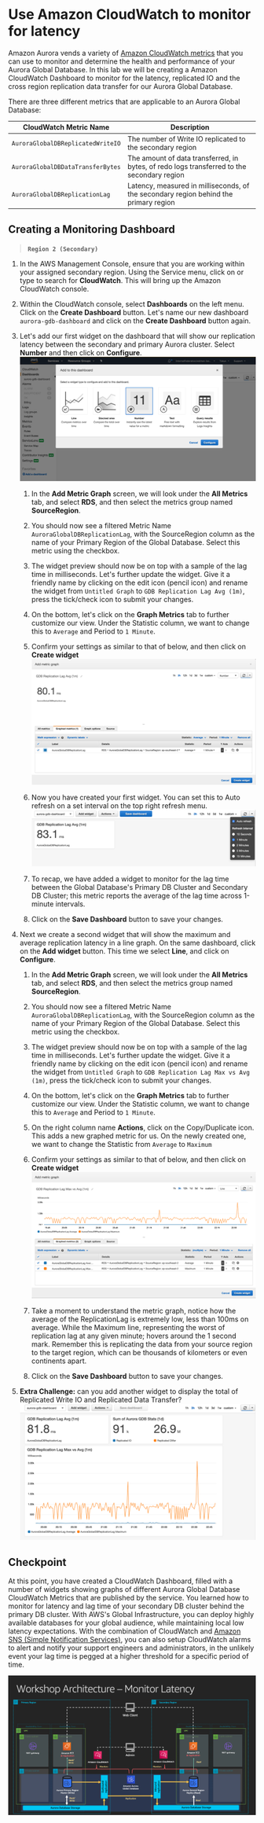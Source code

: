 # Use Amazon CloudWatch to monitor for latency

Amazon Aurora vends a variety of [Amazon CloudWatch metrics](https://docs.aws.amazon.com/AmazonRDS/latest/AuroraUserGuide/Aurora.Monitoring.html) that you can use to monitor and determine the health and performance of your Aurora Global Database. In this lab we will be creating a Amazon CloudWatch Dashboard to monitor for the latency, replicated IO and the cross region replication data transfer for our Aurora Global Database.

There are three different metrics that are applicable to an Aurora Global Database:

CloudWatch Metric Name | Description
----- | -----
`AuroraGlobalDBReplicatedWriteIO` | The number of Write IO replicated to the secondary region
`AuroraGlobalDBDataTransferBytes` | The amount of data transferred, in bytes, of redo logs transferred to the secondary region
`AuroraGlobalDBReplicationLag` | Latency, measured in milliseconds, of the secondary region behind the primary region

## Creating a Monitoring Dashboard

>  **`Region 2 (Secondary)`**

1. In the AWS Management Console, ensure that you are working within your assigned secondary region. Using the Service menu, click on or type to search for **CloudWatch**. This will bring up the Amazon CloudWatch console.

1. Within the CloudWatch console, select **Dashboards** on the left menu. Click on the **Create Dashboard** button. Let's name our new dashboard `aurora-gdb-dashboard` and click on the **Create Dashboard** button again.

1. Let's add our first widget on the dashboard that will show our replication latency between the secondary and primary Aurora cluster. Select **Number** and then click on **Configure**.
    <span class="image">![CloudWatch Dashboard Widgets Creation](cw-widgets.png)</span>

     1. In the **Add Metric Graph** screen, we will look under the **All Metrics** tab, and select **RDS**, and then select the metrics group named **SourceRegion**.

     1. You should now see a filtered Metric Name `AuroraGlobalDBReplicationLag`, with the SourceRegion column as the name of your Primary Region of the Global Database. Select this metric using the checkbox.

     1. The widget preview should now be on top with a sample of the lag time in milliseconds. Let's further update the widget. Give it a friendly name by clicking on the edit icon (pencil icon) and rename the widget from `Untitled Graph` to `GDB Replication Lag Avg (1m)`, press the tick/check icon to submit your changes.

     1. On the bottom, let's click on the **Graph Metrics** tab to further customize our view. Under the Statistic column, we want to change this to `Average` and Period to `1 Minute`.

     1. Confirm your settings as similar to that of below, and then click on **Create widget**
     <span class="image">![CloudWatch AuroraGlobalDBReplicationLag Metric Widget 1](cw-lag-metric1.png)</span>

     1. Now you have created your first widget. You can set this to Auto refresh on a set interval on the top right refresh menu.
     <span class="image">![CloudWatch Dashboard Refresh Menu](cw-dash-refresh.png)</span>

     1. To recap, we have added a widget to monitor for the lag time between the Global Database's Primary DB Cluster and Secondary DB Cluster; this metric reports the average of the lag time across 1-minute intervals.

     1. Click on the **Save Dashboard** button to save your changes.

1. Next we create a second widget that will show the maximum and average replication latency in a line graph. On the same dashboard, click on the **Add widget** button. This time we select **Line**, and click on **Configure**.

     1. In the **Add Metric Graph** screen, we will look under the **All Metrics** tab, and select **RDS**, and then select the metrics group named **SourceRegion**.

     1. You should now see a filtered Metric Name `AuroraGlobalDBReplicationLag`, with the SourceRegion column as the name of your Primary Region of the Global Database. Select this metric using the checkbox.

     1. The widget preview should now be on top with a sample of the lag time in milliseconds. Let's further update the widget. Give it a friendly name by clicking on the edit icon (pencil icon) and rename the widget from `Untitled Graph` to `GDB Replication Lag Max vs Avg (1m)`, press the tick/check icon to submit your changes.

     1. On the bottom, let's click on the **Graph Metrics** tab to further customize our view. Under the Statistic column, we want to change this to `Average` and Period to `1 Minute`.

     1. On the right column name **Actions**, click on the Copy/Duplicate icon. This adds a new graphed metric for us. On the newly created one, we want to change the Statistic from `Average` to `Maximum`

     1. Confirm your settings as similar to that of below, and then click on **Create widget**
     <span class="image">![CloudWatch AuroraGlobalDBReplicationLag Metric Widget 2](cw-lag-metric2.png)</span>

     1. Take a moment to understand the metric graph, notice how the average of the ReplicationLag is extremely low, less than 100ms on average. While the Maximum line, representing the worst of replication lag at any given minute; hovers around the 1 second mark. Remember this is replicating the data from your source region to the target region, which can be thousands of kilometers or even continents apart.

    1. Click on the **Save Dashboard** button to save your changes.

1. **Extra Challenge:** can you add another widget to display the total of Replicated Write IO and Replicated Data Transfer?
    <span class="image">![CloudWatch AuroraGlobalDBReplicationLag Metric Widget 3](cw-lag-metric3.png)</span>

## Checkpoint

At this point, you have created a CloudWatch Dashboard, filled with a number of widgets showing graphs of different Aurora Global Database CloudWatch Metrics that are published by the service. You learned how to monitor for latency and lag time of your secondary DB cluster behind the primary DB cluster. With AWS's Global Infrastructure, you can deploy highly available databases for your global audience, while maintaining local low latency expectations. With the combination of CloudWatch and [Amazon SNS (Simple Notification Services)](https://aws.amazon.com/sns/), you can also setup CloudWatch alarms to alert and notify your support engineers and administrators, in the unlikely event your lag time is pegged at a higher threshold for a specific period of time.

![CloudWatch Monitoring Architecture Diagram](cw-arch.png)
